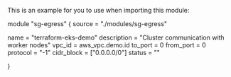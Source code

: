 This is an example for you to use when importing this module:

module "sg-egress" {
  source = "./modules/sg-egress"

  name            = "terraform-eks-demo"
  description     = "Cluster communication with worker nodes"
  vpc_id          = aws_vpc.demo.id
  to_port         = 0
  from_port       = 0
  protocol        = "-1"
  cidr_block      = ["0.0.0.0/0"]
  status          = ""

}